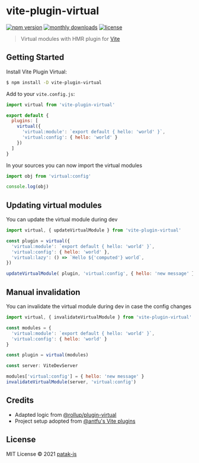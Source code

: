 # vite-plugin-virtual

[![npm version](https://badgen.net/npm/v/vite-plugin-virtual)](https://www.npmjs.com/package/vite-plugin-virtual)
[![monthly downloads](https://badgen.net/npm/dm/vite-plugin-virtual)](https://www.npmjs.com/package/vite-plugin-virtual)
[![license](https://badgen.net/npm/license/vite-plugin-virtual)](https://github.com/patak-js/vite-plugin-virtual/blob/main/LICENSE)

> Virtual modules with HMR plugin for [Vite](https://github.com/vitejs/vite)

## Getting Started

Install Vite Plugin Virtual:

```bash
$ npm install -D vite-plugin-virtual
```

Add to your `vite.config.js`:

```js
import virtual from 'vite-plugin-virtual'

export default {
  plugins: [
    virtual({
      'virtual:module': `export default { hello: 'world' }`,
      'virtual:config': { hello: 'world' }
    })
  ]
}
```

In your sources you can now import the virtual modules

```js
import obj from 'virtual:config'

console.log(obj)
```

## Updating virtual modules

You can update the virtual module during dev

```js
import virtual, { updateVirtualModule } from 'vite-plugin-virtual'

const plugin = virtual({
  'virtual:module': `export default { hello: 'world' }`,
  'virtual:config': { hello: 'world' },
  'virtual:lazy': () => `Hello ${'computed'} world`,
})

updateVirtualModule( plugin, 'virtual:config', { hello: 'new message' } )
```

## Manual invalidation

You can invalidate the virtual module during dev in case the config changes

```js
import virtual, { invalidateVirtualModule } from 'vite-plugin-virtual'

const modules = {
  'virtual:module': `export default { hello: 'world' }`,
  'virtual:config': { hello: 'world' }
}

const plugin = virtual(modules)

const server: ViteDevServer

modules['virtual:config'] = { hello: 'new message' }
invalidateVirtualModule(server, 'virtual:config')
```

## Credits

- Adapted logic from [@rollup/plugin-virtual](https://github.com/rollup/plugins/tree/master/packages/virtual)
- Project setup adopted from [@antfu's Vite plugins](https://github.com/antfu/vite-plugin-pwa)

## License

MIT License © 2021 [patak-js](https://github.com/patak-js)
